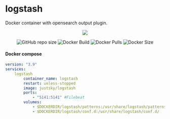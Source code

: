 # logstash
Docker container with opensearch output plugin.

<div align="center">

![](https://www.pinclipart.com/picdir/big/396-3967631_logstash-elastic-logstash-logo-clipart.png)

![GitHub repo size](https://img.shields.io/github/repo-size/just5ky/logstash?label=Repo%20Size&logo=github)
![Docker Build](https://github.com/just5ky/logstash/workflows/Docker/badge.svg) 
![Docker Pulls](https://img.shields.io/docker/pulls/justsky/logstash)
![Docker Size](https://img.shields.io/docker/image-size/justsky/logstash)

</div>

#### Docker compose
```yml
version: "3.9"
services:
    logstash
        container_name: logstash
        restart: unless-stopped
        image: justsky/logstash
        ports:
            - "5141:5141" #Filebeat
        volumes:
            - $DOCKERDIR/logstash/patterns:/usr/share/logstash/patterns/
            - $DOCKERDIR/logstash/conf.d:/usr/share/logstash/conf.d/
```